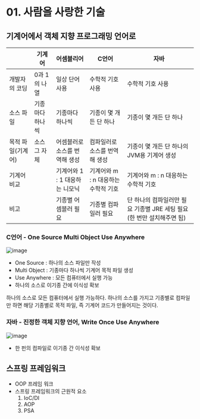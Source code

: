 # 01. 사람을 사랑한 기술
## 기계어에서 객체 지향 프로그래밍 언어로

| | 기계어 | 어셈블리어 | C언어 | 자바 |
| --------- | ------- | ------- | ------- | --------- |
| 개발자의 코딩 | 0과 1의 나열 | 일상 단어 사용 | 수학적 기호 사용 | 수학적 기호 사용 |
| 소스 파일 | 기종마다 하나씩 | 기종마다 하나씩 | 기종이 몇 개든 단 하나 | 기종이 몇 개든 단 하나 |
| 목적 파일(기계어) | 소스 그 자체 | 어셈블러로 소스를 번역해 생성 | 컴파일러로 소스를 번역해 생성 | 기종이 몇 개든 단 하나의 JVM용 기계어 생성 |
| 기계어 비교 | | 기계어와 1 : 1 대응하는 니모닉 | 기계어와 m : n 대응하는 수학적 기호 | 기계어와 m : n 대응하는 수학적 기호 |
| 비고 | | 기종별 어셈블러 필요 | 기종별 컴파일러 필요 |단 하나의 컴파일러만 필요 기종별 JRE 세팅 필요(한 번만 설치해주면 됨) |

### C언어 - One Source Multi Object Use Anywhere
![image](https://github.com/kmularise/TIL/assets/106499310/d927dfc8-b98d-45bf-97dd-8f8f59a5d05e)
* One Source : 하나의 소스 파일만 작성
* Multi Object : 기종마다 하나씩 기계어 목적 파일 생성
* Use Anywhere : 모든 컴퓨터에서 실행 가능
* 하나의 소스로 이기종 간에 이식성 확보

하나의 소스로 모든 컴퓨터에서 실행 가능하다. 하나의 소스를 가지고 기종별로 컴파일만 하면 해당 기종별로 목적 파일, 즉 기계어 코드가 만들어지는 것이다.

### 자바 - 진정한 객체 지향 언어, Write Once Use Anywhere
![image](https://github.com/kmularise/TIL/assets/106499310/69cb6216-d8b3-4407-97ad-d2ca3f52dd0b)
* 한 펀의 컴파일로 이기종 간 이식성 확보

## 스프링 프레임워크
* OOP 프레임 워크
* 스프링 프레임워크의 근원적 요소
    1. IoC/DI
    2. AOP
    3. PSA
